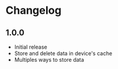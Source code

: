 # Changelog
## 1.0.0 

- Initial release
- Store and delete data in device's cache 
- Multiples ways to store data 
